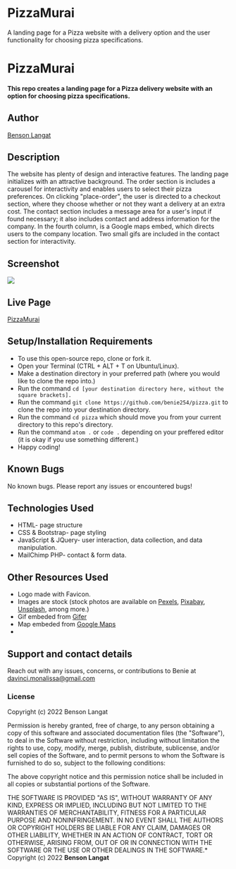 # PizzaMurai
A landing page for a Pizza website with a delivery option and the user functionality for choosing pizza specifications.

# PizzaMurai
#### This repo creates a landing page for a Pizza delivery website with an option for choosing pizza specifications.
## Author
[Benson Langat](https://github.com/benie254)

## Description
The website has plenty of design and interactive features. The landing page initializes with an attractive background. The order section is includes a carousel for interactivity and enables users to select their pizza preferences. On clicking "place-order", the user is directed to a checkout section, where they choose whether or not they want a delivery at an extra cost. The contact section includes a message area for a user's input if found necessary; it also includes contact and address information for the company. In the fourth column, is a Google maps embed, which directs users to the company location. Two small gifs are included in the contact section for interactivity.

## Screenshot
<img src="https://user-images.githubusercontent.com/99865051/159402958-74c8c043-5f24-4b86-83ef-9ea83eae9722.png" >

## Live Page 
[PizzaMurai](https://benie254.github.io/pizza)

## Setup/Installation Requirements
* To use this open-source repo, clone or fork it. 
* Open your Terminal (CTRL + ALT + T on Ubuntu/Linux). 
* Make a destination directory in your preferred path (where you would like to clone the repo into.)
* Run the command ``` cd [your destination directory here, without the square brackets]. ```
* Run the command ``` git clone https://github.com/benie254/pizza.git ``` to clone the repo into your destination directory. 
* Run the command ``` cd pizza ``` which should move you from your current directory to this repo's directory.
* Run the command ``` atom . ``` or ``` code . ``` depending on your preffered editor (it is okay if you use something different.)
* Happy coding!

## Known Bugs
No known bugs. Please report any issues or encountered bugs! 

## Technologies Used
* HTML- page structure
* CSS & Bootstrap- page styling 
* JavaScript & JQuery- user interaction, data collection, and data manipulation. 
* MailChimp PHP- contact & form data.

## Other Resources Used 
* Logo made with Favicon. 
* Images are stock (stock photos are available on [Pexels](https://pexels.com), [Pixabay](https://pixabay.com), [Unsplash](https://unsplash.com), among more.)
* Gif embeded from [Gifer](https://gifer.com)
* Map embeded from [Google Maps](https://maps.google.com)
* 
## Support and contact details
Reach out with any issues, concerns, or contributions to Benie at davinci.monalissa@gmail.com

### License
Copyright (c) 2022 Benson Langat

Permission is hereby granted, free of charge, to any person obtaining a copy
of this software and associated documentation files (the "Software"), to deal
in the Software without restriction, including without limitation the rights
to use, copy, modify, merge, publish, distribute, sublicense, and/or sell
copies of the Software, and to permit persons to whom the Software is
furnished to do so, subject to the following conditions:

The above copyright notice and this permission notice shall be included in all
copies or substantial portions of the Software.

THE SOFTWARE IS PROVIDED "AS IS", WITHOUT WARRANTY OF ANY KIND, EXPRESS OR
IMPLIED, INCLUDING BUT NOT LIMITED TO THE WARRANTIES OF MERCHANTABILITY,
FITNESS FOR A PARTICULAR PURPOSE AND NONINFRINGEMENT. IN NO EVENT SHALL THE
AUTHORS OR COPYRIGHT HOLDERS BE LIABLE FOR ANY CLAIM, DAMAGES OR OTHER
LIABILITY, WHETHER IN AN ACTION OF CONTRACT, TORT OR OTHERWISE, ARISING FROM,
OUT OF OR IN CONNECTION WITH THE SOFTWARE OR THE USE OR OTHER DEALINGS IN THE
SOFTWARE.*
Copyright (c) 2022 **Benson Langat**

